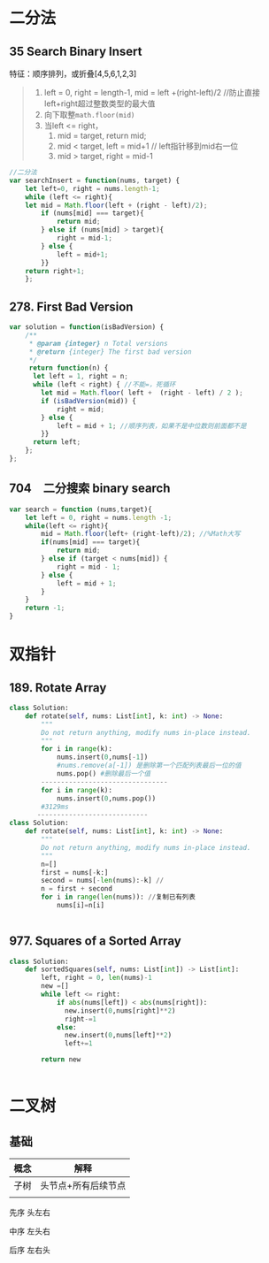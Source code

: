 # 二分法

## 35 Search Binary Insert

特征：顺序排列，或折叠[4,5,6,1,2,3]

> 1. left = 0, right = length-1, 
>    mid = left +(right-left)/2 //防止直接left+right超过整数类型的最大值
> 2. 向下取整`math.floor(mid)`
> 3. 当left <= right，
>    1. mid = target, return mid;
>    2. mid < target, left = mid+1 // left指针移到mid右一位
>    3. mid > target, right = mid-1

``` js
//二分法
var searchInsert = function(nums, target) {
    let left=0, right = nums.length-1;
    while (left <= right){
    let mid = Math.floor(left + (right - left)/2);
        if (nums[mid] === target){
            return mid;
        } else if (nums[mid] > target){
            right = mid-1;
        } else {
            left = mid+1;
        }}
    return right+1;
    };
```



## 278. First Bad Version

```js
var solution = function(isBadVersion) {
    /**
     * @param {integer} n Total versions
     * @return {integer} The first bad version
     */
     return function(n) {
      let left = 1, right = n;
      while (left < right) { //不能=，死循环
        let mid = Math.floor( left +  (right - left) / 2 );
        if (isBadVersion(mid)) {
            right = mid;
        } else {
            left = mid + 1; //顺序列表，如果不是中位数则前面都不是
        }}
      return left;
    };
};

```





## 704　二分搜索 binary search

```js
var search = function (nums,target){
    let left = 0, right = nums.length -1;
    while(left <= right){
        mid = Math.floor(left+ (right-left)/2); //%Math大写
        if(nums[mid] === target){
            return mid;
        } else if (target < nums[mid]) {
            right = mid - 1;
        } else {
            left = mid + 1;
        }
    }
    return -1;
}
```



# 双指针

## 189. Rotate Array

```python
class Solution:
    def rotate(self, nums: List[int], k: int) -> None:
        """
        Do not return anything, modify nums in-place instead.
        """
        for i in range(k):
            nums.insert(0,nums[-1])
            #nums.remove(a[-1]) 是删除第一个匹配列表最后一位的值
            nums.pop() #删除最后一个值
        --------------------------------
        for i in range(k):
            nums.insert(0,nums.pop()) 
        #3129ms
       ----------------------------
class Solution:
    def rotate(self, nums: List[int], k: int) -> None:
        """
        Do not return anything, modify nums in-place instead.
        """
        n=[]
        first = nums[-k:]
        second = nums[-len(nums):-k] //
        n = first + second
        for i in range(len(nums)): //复制已有列表
            nums[i]=n[i]
    
```



## 977. Squares of a Sorted Array

```python
class Solution:
    def sortedSquares(self, nums: List[int]) -> List[int]:
        left, right = 0, len(nums)-1
        new =[]
        while left <= right:
            if abs(nums[left]) < abs(nums[right]):
              new.insert(0,nums[right]**2)
              right-=1           
            else:
              new.insert(0,nums[left]**2)
              left+=1

        return new
        
```





# 二叉树

## 基础

| 概念 | 解释                |
| ---- | ------------------- |
| 子树 | 头节点+所有后续节点 |
|      |                     |



先序 头左右 

中序 左头右

后序 左右头

